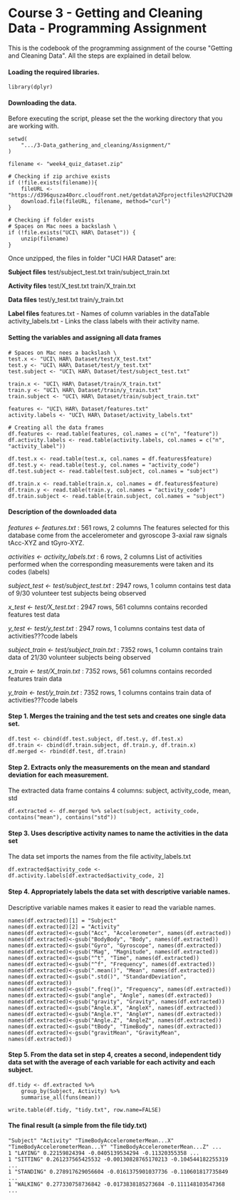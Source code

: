 # Course 3 - Getting and Cleaning Data - Programming Assignment

This is the codebook of the programming assignment of the course "Getting and Cleaning Data".
All the steps are explained in detail below.

#### Loading the required libraries.
```Rscript
library(dplyr)
```

#### Downloading the data.
Before executing the script, please set the the working directory that you are working with.
```Rscript
setwd(
    ".../3-Data_gathering_and_cleaning/Assignment/"
)

filename <- "week4_quiz_dataset.zip"

# Checking if zip archive exists
if (!file.exists(filename)){
    fileURL <- "https://d396qusza40orc.cloudfront.net/getdata%2Fprojectfiles%2FUCI%20HAR%20Dataset.zip"
    download.file(fileURL, filename, method="curl")
}

# Checking if folder exists
# Spaces on Mac nees a backslash \
if (!file.exists("UCI\ HAR\ Dataset")) {
    unzip(filename)
}
```

Once unzipped, the files in folder "UCI HAR Dataset" are:

**Subject files**
test/subject_test.txt
train/subject_train.txt

**Activity files**
test/X_test.txt
train/X_train.txt

**Data files**
test/y_test.txt
train/y_train.txt

**Label files**
features.txt - Names of column variables in the dataTable
activity_labels.txt - Links the class labels with their activity name.

#### Setting the variables and assigning all data frames
```Rscript
# Spaces on Mac nees a backslash \
test.x <- "UCI\ HAR\ Dataset/test/X_test.txt"
test.y <- "UCI\ HAR\ Dataset/test/y_test.txt"
test.subject <- "UCI\ HAR\ Dataset/test/subject_test.txt"

train.x <- "UCI\ HAR\ Dataset/train/X_train.txt"
train.y <- "UCI\ HAR\ Dataset/train/y_train.txt"
train.subject <- "UCI\ HAR\ Dataset/train/subject_train.txt"

features <- "UCI\ HAR\ Dataset/features.txt"
activity.labels <- "UCI\ HAR\ Dataset/activity_labels.txt"

# Creating all the data frames
df.features <- read.table(features, col.names = c("n", "feature"))
df.activity.labels <- read.table(activity.labels, col.names = c("n", "activity_label"))

df.test.x <- read.table(test.x, col.names = df.features$feature)
df.test.y <- read.table(test.y, col.names = "activity_code")
df.test.subject <- read.table(test.subject, col.names = "subject")

df.train.x <- read.table(train.x, col.names = df.features$feature)
df.train.y <- read.table(train.y, col.names = "activity_code")
df.train.subject <- read.table(train.subject, col.names = "subject")
```

#### Description of the downloaded data
*features <- features.txt* : 561 rows, 2 columns 
The features selected for this database come from the accelerometer and gyroscope 3-axial raw signals tAcc-XYZ and tGyro-XYZ.

*activities <- activity_labels.txt* : 6 rows, 2 columns 
List of activities performed when the corresponding measurements were taken and its codes (labels)

*subject_test <- test/subject_test.txt* : 2947 rows, 1 column 
contains test data of 9/30 volunteer test subjects being observed

*x_test <- test/X_test.txt* : 2947 rows, 561 columns 
contains recorded features test data

*y_test <- test/y_test.txt* : 2947 rows, 1 columns 
contains test data of activities???code labels

*subject_train <- test/subject_train.txt* : 7352 rows, 1 column 
contains train data of 21/30 volunteer subjects being observed

*x_train <- test/X_train.txt* : 7352 rows, 561 columns 
contains recorded features train data

*y_train <- test/y_train.txt* : 7352 rows, 1 columns 
contains train data of activities???code labels

#### Step 1. Merges the training and the test sets and creates one single data set.
```Rscript
df.test <- cbind(df.test.subject, df.test.y, df.test.x)
df.train <- cbind(df.train.subject, df.train.y, df.train.x)
df.merged <- rbind(df.test, df.train)
```

#### Step 2. Extracts only the measurements on the mean and standard deviation for each measurement.
The extracted data frame contains 4 columns: subject, activity_code, mean, std
```Rscript
df.extracted <- df.merged %>% select(subject, activity_code, contains("mean"), contains("std"))
```

#### Step 3. Uses descriptive activity names to name the activities in the data set
The data set imports the names from the file activity_labels.txt
```Rscript
df.extracted$activity_code <- df.activity.labels[df.extracted$activity_code, 2]
```

#### Step 4. Appropriately labels the data set with descriptive variable names.
Descriptive variable names makes it easier to read the variable names.
```Rscript
names(df.extracted)[1] = "Subject"
names(df.extracted)[2] = "Activity"
names(df.extracted)<-gsub("Acc", "Accelerometer", names(df.extracted))
names(df.extracted)<-gsub("BodyBody", "Body", names(df.extracted))
names(df.extracted)<-gsub("Gyro", "Gyroscope", names(df.extracted))
names(df.extracted)<-gsub("Mag", "Magnitude", names(df.extracted))
names(df.extracted)<-gsub("^t", "Time", names(df.extracted))
names(df.extracted)<-gsub("^f", "Frequency", names(df.extracted))
names(df.extracted)<-gsub(".mean()", "Mean", names(df.extracted))
names(df.extracted)<-gsub(".std()", "StandardDeviation", names(df.extracted))
names(df.extracted)<-gsub(".freq()", "Frequency", names(df.extracted))
names(df.extracted)<-gsub("angle", "Angle", names(df.extracted))
names(df.extracted)<-gsub("gravity", "Gravity", names(df.extracted))
names(df.extracted)<-gsub("Angle.X", "AngleX", names(df.extracted))
names(df.extracted)<-gsub("Angle.Y", "AngleY", names(df.extracted))
names(df.extracted)<-gsub("Angle.Z", "AngleZ", names(df.extracted))
names(df.extracted)<-gsub("tBody", "TimeBody", names(df.extracted))
names(df.extracted)<-gsub("gravitMean", "GravityMean", names(df.extracted))
```

#### Step 5. From the data set in step 4, creates a second, independent tidy data set with the average of each variable for each activity and each subject.
```Rscript
df.tidy <- df.extracted %>% 
    group_by(Subject, Activity) %>% 
    summarise_all(funs(mean))

write.table(df.tidy, "tidy.txt", row.name=FALSE)
```


#### The final result (a simple from the file tidy.txt)
```
"Subject" "Activity" "TimeBodyAccelerometerMean...X" "TimeBodyAccelerometerMean...Y" "TimeBodyAccelerometerMean...Z" ...
1 "LAYING" 0.22159824394 -0.0405139534294 -0.11320355358 ...
1 "SITTING" 0.261237565425532 -0.00130828765170213 -0.104544182255319 ...
1 "STANDING" 0.278917629056604 -0.0161375901037736 -0.110601817735849 ...
1 "WALKING" 0.277330758736842 -0.0173838185273684 -0.111148103547368 ...
````